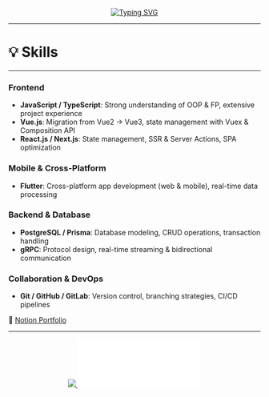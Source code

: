 <div align="center">

<!-- Header -->
[![Typing SVG](https://readme-typing-svg.herokuapp.com?type=waving&font=Oleo+Script&color=9D9ED2&size=35&center=true&vCenter=true&width=404&height=53&lines=%E3%80%80%E3%80%80SyuMay+%E3%80%80%E3%80%80)](https://saber-acrylic-3ec.notion.site/39f9b3355ca3495883e9afa49f677668)

---


</div>


# 💡 Skills

---

### **Frontend**
- **JavaScript / TypeScript**: Strong understanding of OOP & FP, extensive project experience  
- **Vue.js**: Migration from Vue2 → Vue3, state management with Vuex & Composition API  
- **React.js / Next.js**: State management, SSR & Server Actions, SPA optimization  

### **Mobile & Cross-Platform**
- **Flutter**: Cross-platform app development (web & mobile), real-time data processing  

### **Backend & Database**
- **PostgreSQL / Prisma**: Database modeling, CRUD operations, transaction handling  
- **gRPC**: Protocol design, real-time streaming & bidirectional communication  

### **Collaboration & DevOps**
- **Git / GitHub / GitLab**: Version control, branching strategies, CI/CD pipelines

📌 [Notion Portfolio](https://saber-acrylic-3ec.notion.site/39f9b3355ca3495883e9afa49f677668)


---

<div align="center">

<!-- GitHub Stats -->
<a href="https://github.com/hmm365/github-readme-stats">
  <img src="https://github-readme-stats.vercel.app/api?username=hmm365&show_icons=true&theme=material-palenight&hide_border=true&bg_color=20232a&icon_color=E3E3E3A8&text_color=fff&title_color=918FE0&count_private=true" width="49%" />
</a>
<a href="https://github.com/hmm365/github-stats">
  <img src="https://raw.githubusercontent.com/hmm365/github-stats/master/generated/languages.svg" width="49%" />
</a>


</div>
